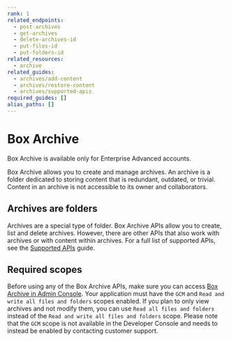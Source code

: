```yaml
---
rank: 1
related_endpoints:
  - post-archives
  - get-archives
  - delete-archives-id
  - put-files-id
  - put-folders-id
related_resources:
  - archive
related_guides:
  - archives/add-content
  - archives/restore-content
  - archives/supported-apis
required_guides: []
alias_paths: []
---
```


# Box Archive

Box Archive is available only for Enterprise Advanced accounts.

Box Archive allows you to create and manage archives. An archive is a folder dedicated to
storing content that is redundant, outdated, or trivial. Content in an archive is not accessible to its
owner and collaborators.

## Archives are folders

Archives are a special type of folder. Box Archive APIs allow you to create, list and delete archives.
However, there are other APIs that also work with archives or with content within archives.
For a full list of supported APIs, see the [Supported APIs][Supported APIs] guide.

## Required scopes

Before using any of the Box Archive APIs, make sure you can access [Box Archive in Admin Console][Box Archive in Admin Console].
Your application must have the `GCM` and `Read and write all files and folders` scopes enabled.
If you plan to only view archives and not modify them, you can use `Read all files and folders` instead of the `Read and write all files and folders` scope.
Please note that the `GCM` scope is not available in the Developer Console and needs to instead be enabled by contacting customer support.

[Supported APIs]: g://archives/supported-apis
[Box Archive in Admin Console]: https://support.box.com/hc/en-us/p/Product_Page_2023?section-id=40168863437843
